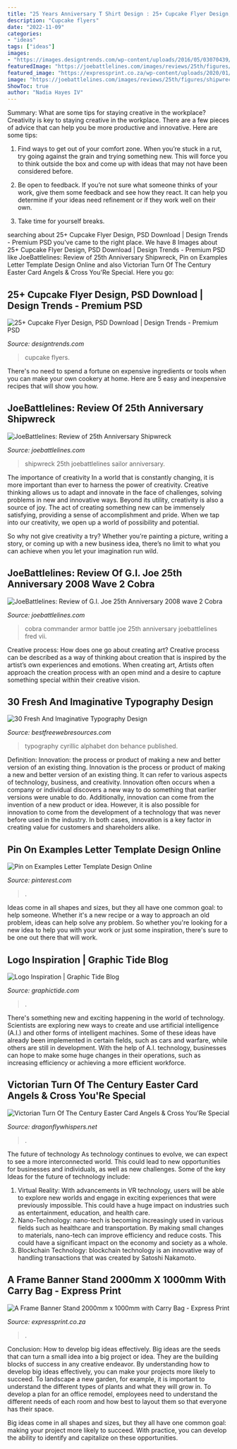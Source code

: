 ```yaml
---
title: "25 Years Anniversary T Shirt Design : 25+ Cupcake Flyer Design, Psd Download"
description: "Cupcake flyers"
date: "2022-11-09"
categories:
- "ideas"
tags: ["ideas"]
images:
- "https://images.designtrends.com/wp-content/uploads/2016/05/03070439/Delicious-Cupcakes-Flyer.jpg"
featuredImage: "https://joebattlelines.com/images/reviews/25th/figures/shipwreck/shipwreckfront.jpg"
featured_image: "https://expressprint.co.za/wp-content/uploads/2020/01/express-print-160-450x450.jpg"
image: "https://joebattlelines.com/images/reviews/25th/figures/shipwreck/shipwreckfront.jpg"
ShowToc: true
author: "Nadia Hayes IV"
---
```



Summary: What are some tips for staying creative in the workplace?
Creativity is key to staying creative in the workplace. There are a few pieces of advice that can help you be more productive and innovative. Here are some tips:
1. Find ways to get out of your comfort zone. When you’re stuck in a rut, try going against the grain and trying something new. This will force you to think outside the box and come up with ideas that may not have been considered before.

2. Be open to feedback. If you’re not sure what someone thinks of your work, give them some feedback and see how they react. It can help you determine if your ideas need refinement or if they work well on their own.

3. Take time for yourself breaks.

	

		
searching about 25+ Cupcake Flyer Design, PSD Download | Design Trends - Premium PSD you've came to the right place. We have 8 Images about 25+ Cupcake Flyer Design, PSD Download | Design Trends - Premium PSD like JoeBattlelines: Review of 25th Anniversary Shipwreck, Pin on Examples Letter Template Design Online and also Victorian Turn Of The Century Easter Card Angels &amp; Cross You&#039;Re Special. Here you go:
		
    
## 25+ Cupcake Flyer Design, PSD Download | Design Trends - Premium PSD

<img loading=lazy src="https://images.designtrends.com/wp-content/uploads/2016/05/03070439/Delicious-Cupcakes-Flyer.jpg" onerror="this.onerror=null;this.src='https://tse4.mm.bing.net/th?id=OIP.H5GNRAyNuO6bCntWV4Q3TwHaKb&amp;pid=15.1';" alt="25+ Cupcake Flyer Design, PSD Download | Design Trends - Premium PSD">

_Source: designtrends.com_

>cupcake flyers. 

	

There's no need to spend a fortune on expensive ingredients or tools when you can make your own cookery at home. Here are 5 easy and inexpensive recipes that will show you how.

    
## JoeBattlelines: Review Of 25th Anniversary Shipwreck

<img loading=lazy src="https://joebattlelines.com/images/reviews/25th/figures/shipwreck/shipwreckfront.jpg" onerror="this.onerror=null;this.src='https://tse1.mm.bing.net/th?id=OIP.GOmy23Jhpr58Ss9mKulaDwHaO1&amp;pid=15.1';" alt="JoeBattlelines: Review of 25th Anniversary Shipwreck">

_Source: joebattlelines.com_

>shipwreck 25th joebattlelines sailor anniversary. 

	

The importance of creativity
In a world that is constantly changing, it is more important than ever to harness the power of creativity. Creative thinking allows us to adapt and innovate in the face of challenges, solving problems in new and innovative ways.
Beyond its utility, creativity is also a source of joy. The act of creating something new can be immensely satisfying, providing a sense of accomplishment and pride. When we tap into our creativity, we open up a world of possibility and potential.

So why not give creativity a try? Whether you’re painting a picture, writing a story, or coming up with a new business idea, there’s no limit to what you can achieve when you let your imagination run wild.

    
## JoeBattlelines: Review Of G.I. Joe 25th Anniversary 2008 Wave 2 Cobra

<img loading=lazy src="http://joebattlelines.com/images/reviews/25th/figures/armoredcc/armoredccfront.jpg" onerror="this.onerror=null;this.src='https://tse3.mm.bing.net/th?id=OIP.BLXJcvnJ44245xg21mXZAwHaPs&amp;pid=15.1';" alt="JoeBattlelines: Review of G.I. Joe 25th Anniversary 2008 wave 2 Cobra">

_Source: joebattlelines.com_

>cobra commander armor battle joe 25th anniversary joebattlelines fred vii. 

	

Creative process: How does one go about creating art?
Creative process can be described as a way of thinking about creation that is inspired by the artist’s own experiences and emotions. When creating art, Artists often approach the creation process with an open mind and a desire to capture something special within their creative vision.

    
## 30 Fresh And Imaginative Typography Design

<img loading=lazy src="https://www.bestfreewebresources.com/wp-content/uploads/2013/03/typography-design-13.jpg" onerror="this.onerror=null;this.src='https://tse4.mm.bing.net/th?id=OIP.Uav2XHxKuemWlzPh7mkhbQHaLD&amp;pid=15.1';" alt="30 Fresh And Imaginative Typography Design">

_Source: bestfreewebresources.com_

>typography cyrillic alphabet don behance published. 

	

Definition: Innovation: the process or product of making a new and better version of an existing thing.
Innovation is the process or product of making a new and better version of an existing thing. It can refer to various aspects of technology, business, and creativity. Innovation often occurs when a company or individual discovers a new way to do something that earlier versions were unable to do. Additionally, innovation can come from the invention of a new product or idea. However, it is also possible for innovation to come from the development of a technology that was never before used in the industry. In both cases, innovation is a key factor in creating value for customers and shareholders alike.

    
## Pin On Examples Letter Template Design Online

<img loading=lazy src="https://i.pinimg.com/736x/2e/eb/6d/2eeb6dc62a4b628807e92d05876c8ffa.jpg" onerror="this.onerror=null;this.src='https://tse2.mm.bing.net/th?id=OIP.ZmVlwmAfaKmx2f6jhF_5tQHaKe&amp;pid=15.1';" alt="Pin on Examples Letter Template Design Online">

_Source: pinterest.com_

>. 

	

Ideas come in all shapes and sizes, but they all have one common goal: to help someone. Whether it's a new recipe or a way to approach an old problem, ideas can help solve any problem. So whether you're looking for a new idea to help you with your work or just some inspiration, there's sure to be one out there that will work.

    
## Logo Inspiration | Graphic Tide Blog

<img loading=lazy src="https://graphictide.com/images/blog/photography-inspiration/logo-inspiration-0.jpg" onerror="this.onerror=null;this.src='https://tse4.mm.bing.net/th?id=OIP.dbB0oip9SHLiF3lf3Iud2gHaDF&amp;pid=15.1';" alt="Logo Inspiration | Graphic Tide Blog">

_Source: graphictide.com_

>. 

	

There's something new and exciting happening in the world of technology. Scientists are exploring new ways to create and use artificial intelligence (A.I.) and other forms of intelligent machines. Some of these ideas have already been implemented in certain fields, such as cars and warfare, while others are still in development. With the help of A.I. technology, businesses can hope to make some huge changes in their operations, such as increasing efficiency or achieving a more efficient workforce.

    
## Victorian Turn Of The Century Easter Card Angels &amp; Cross You&#039;Re Special

<img loading=lazy src="http://assets.suredone.com/2477/media-pics/grc051-victorian-turn-of-the-century-easter-card-angels-cross-youre-special-grc051.jpg" onerror="this.onerror=null;this.src='https://tse3.mm.bing.net/th?id=OIP.0yV5DNfrihd3-JcJBmW3AAAAAA&amp;pid=15.1';" alt="Victorian Turn Of The Century Easter Card Angels &amp; Cross You&#039;Re Special">

_Source: dragonflywhispers.net_

>. 

	

The future of technology
As technology continues to evolve, we can expect to see a more interconnected world. This could lead to new opportunities for businesses and individuals, as well as new challenges. Some of the key Ideas for the future of technology include: 
1. Virtual Reality: With advancements in VR technology, users will be able to explore new worlds and engage in exciting experiences that were previously impossible. This could have a huge impact on industries such as entertainment, education, and health care.
2. Nano-Technology: nano-tech is becoming increasingly used in various fields such as healthcare and transportation. By making small changes to materials, nano-tech can improve efficiency and reduce costs. This could have a significant impact on the economy and society as a whole. 
3. Blockchain Technology: blockchain technology is an innovative way of handling transactions that was created by Satoshi Nakamoto.

    
## A Frame Banner Stand 2000mm X 1000mm With Carry Bag - Express Print

<img loading=lazy src="https://expressprint.co.za/wp-content/uploads/2020/01/express-print-160-450x450.jpg" onerror="this.onerror=null;this.src='https://tse4.mm.bing.net/th?id=OIP.r2FCTunoq2AekCMRQI62BAAAAA&amp;pid=15.1';" alt="A Frame Banner Stand 2000mm x 1000mm with Carry Bag - Express Print">

_Source: expressprint.co.za_

>. 

	

Conclusion: How to develop big ideas effectively.
Big ideas are the seeds that can turn a small idea into a big project or idea. They are the building blocks of success in any creative endeavor. By understanding how to develop big ideas effectively, you can make your projects more likely to succeed. 
To landscape a new garden, for example, it is important to understand the different types of plants and what they will grow in. To develop a plan for an office remodel, employees need to understand the different needs of each room and how best to layout them so that everyone has their space. 

 Big ideas come in all shapes and sizes, but they all have one common goal: making your project more likely to succeed. With practice, you can develop the ability to identify and capitalize on these opportunities.

